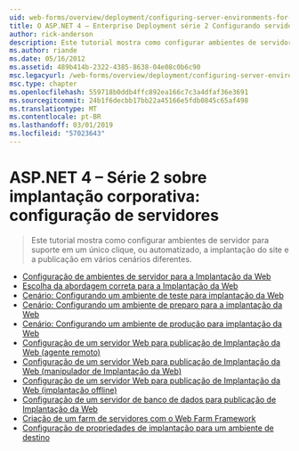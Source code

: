 ```yaml
---
uid: web-forms/overview/deployment/configuring-server-environments-for-web-deployment/index
title: O ASP.NET 4 – Enterprise Deployment série 2 Configurando servidores | Microsoft Docs
author: rick-anderson
description: Este tutorial mostra como configurar ambientes de servidor para suporte em um único clique, ou automatizado, implantação de site e publicação em vários cenário diferente...
ms.author: riande
ms.date: 05/16/2012
ms.assetid: 489b414b-2322-4385-8638-04e08c0b6c90
msc.legacyurl: /web-forms/overview/deployment/configuring-server-environments-for-web-deployment
msc.type: chapter
ms.openlocfilehash: 559718b0ddb4ffc892ea166c7c3a4dfaf36e3691
ms.sourcegitcommit: 24b1f6decbb17bb22a45166e5fdb0845c65af498
ms.translationtype: MT
ms.contentlocale: pt-BR
ms.lasthandoff: 03/01/2019
ms.locfileid: "57023643"
---
```

<a name="aspnet-4---enterprise-deployment-series-2-configuring-servers"></a>ASP.NET 4 – Série 2 sobre implantação corporativa: configuração de servidores
====================
> Este tutorial mostra como configurar ambientes de servidor para suporte em um único clique, ou automatizado, a implantação do site e a publicação em vários cenários diferentes.


- [Configuração de ambientes de servidor para a Implantação da Web](configuring-server-environments-for-web-deployment.md)
- [Escolha da abordagem correta para a Implantação da Web](choosing-the-right-approach-to-web-deployment.md)
- [Cenário: Configurando um ambiente de teste para implantação da Web](scenario-configuring-a-test-environment-for-web-deployment.md)
- [Cenário: Configurando um ambiente de preparo para a implantação da Web](scenario-configuring-a-staging-environment-for-web-deployment.md)
- [Cenário: Configurando um ambiente de produção para implantação da Web](scenario-configuring-a-production-environment-for-web-deployment.md)
- [Configuração de um servidor Web para publicação de Implantação da Web (agente remoto)](configuring-a-web-server-for-web-deploy-publishing-remote-agent.md)
- [Configuração de um servidor Web para publicação de Implantação da Web (manipulador de Implantação da Web)](configuring-a-web-server-for-web-deploy-publishing-web-deploy-handler.md)
- [Configuração de um servidor Web para publicação de Implantação da Web (implantação offline)](configuring-a-web-server-for-web-deploy-publishing-offline-deployment.md)
- [Configuração de um servidor de banco de dados para publicação de Implantação da Web](configuring-a-database-server-for-web-deploy-publishing.md)
- [Criação de um farm de servidores com o Web Farm Framework](creating-a-server-farm-with-the-web-farm-framework.md)
- [Configuração de propriedades de implantação para um ambiente de destino](configuring-deployment-properties-for-a-target-environment.md)
